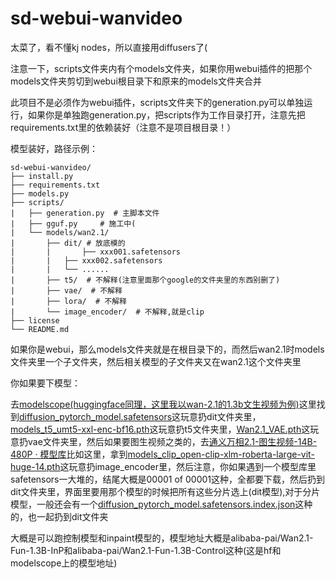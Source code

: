 
# sd-webui-wanvideo

太菜了，看不懂kj nodes，所以直接用diffusers了(

注意一下，scripts文件夹内有个models文件夹，如果你用webui插件的把那个models文件夹剪切到webui根目录下和原来的models文件夹合并

此项目不是必须作为webui插件，scripts文件夹下的generation.py可以单独运行，如果你是单独跑generation.py，把scripts作为工作目录打开，注意先把requirements.txt里的依赖装好（注意不是项目根目录！）

模型装好，路径示例：

```
sd-webui-wanvideo/
├── install.py
├── requirements.txt
├── models.py
├── scripts/
|	├── generation.py  # 主脚本文件
|	├── gguf.py     # 施工中(
|	└── models/wan2.1/
|		├── dit/ # 放底模的
|		|     	├── xxx001.safetensors
|		|	├── xxx002.safetensors
|		|	└── ......
|		├── t5/  # 不解释(注意里面那个google的文件夹里的东西别删了)
|		├── vae/  # 不解释
|		├── lora/  # 不解释
|		└── image_encoder/  # 不解释,就是clip
├── license
└── README.md
```

如果你是webui，那么models文件夹就是在根目录下的，而然后wan2.1时models文件夹里一个子文件夹，然后相关模型的子文件夹又在wan2.1这个文件夹里

你如果要下模型：

去[modelscope(huggingface同理，这里我以wan-2.1的1.3b文生视频为例)](https://www.modelscope.cn/models/Wan-AI/Wan2.1-T2V-1.3B/files)这里找到[diffusion_pytorch_model.safetensors](https://www.modelscope.cn/models/Wan-AI/Wan2.1-T2V-1.3B/file/view/master?fileName=diffusion_pytorch_model.safetensors&status=2)这玩意扔dit文件夹里，[models_t5_umt5-xxl-enc-bf16.pth](https://www.modelscope.cn/models/Wan-AI/Wan2.1-T2V-1.3B/file/view/master?fileName=models_t5_umt5-xxl-enc-bf16.pth&status=2)这玩意扔t5文件夹里，[Wan2.1_VAE.pth](https://www.modelscope.cn/models/Wan-AI/Wan2.1-T2V-1.3B/file/view/master?fileName=Wan2.1_VAE.pth&status=2)这玩意扔vae文件夹里，然后如果要图生视频之类的，去[通义万相2.1-图生视频-14B-480P · 模型库](https://www.modelscope.cn/models/Wan-AI/Wan2.1-I2V-14B-480P/files)比如这里，拿到[models_clip_open-clip-xlm-roberta-large-vit-huge-14.pth](https://www.modelscope.cn/models/Wan-AI/Wan2.1-I2V-14B-480P/file/view/master?fileName=models_clip_open-clip-xlm-roberta-large-vit-huge-14.pth&status=2)这玩意扔image_encoder里，然后注意，你如果遇到一个模型库里safetensors一大堆的，结尾大概是00001 of 00001这种，全都要下载，然后扔到dit文件夹里，界面里要用那个模型的时候把所有这些分片选上(dit模型),对于分片模型，一般还会有一个[diffusion_pytorch_model.safetensors.index.json](https://www.modelscope.cn/models/Wan-AI/Wan2.1-T2V-14B/file/view/master?fileName=diffusion_pytorch_model.safetensors.index.json&status=1)这种的，也一起扔到dit文件夹

大概是可以跑控制模型和inpaint模型的，模型地址大概是alibaba-pai/Wan2.1-Fun-1.3B-InP和alibaba-pai/Wan2.1-Fun-1.3B-Control这种(这是hf和modelscope上的模型地址)
